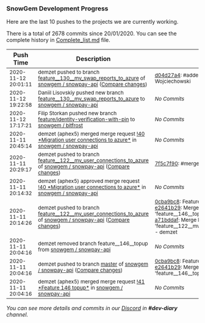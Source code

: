 
### SnowGem Development Progress

Here are the last 10 pushes to the projects we are currently working.

There is a total of 2678 commits since 20/01/2020. You can see the complete history in
 [Complete_list.md](Complete_list.md) file.

| Push Time | Description | Commits |
| --- | --- | --- |
| <sub>2020-11-12 20:01:11</sub> | <sub>demzet pushed to branch [feature\_\_130\_\_mv\_swap\_reports\_to\_azure](https://gitlab.com/snowgem/snowpay-api/commits/feature__130__mv_swap_reports_to_azure) of [snowgem / snowpay\-api](https://gitlab.com/snowgem/snowpay-api) ([Compare changes](https://gitlab.com/snowgem/snowpay-api/compare/348d564319c9d3d3b169e3322ae97623488481e5...d04d27a49610c56e6c90420eac7b4a496d4b9322))</sub> | <sub>[d04d27a4](https://gitlab.com/snowgem/snowpay-api/-/commit/d04d27a49610c56e6c90420eac7b4a496d4b9322): #added some impl notes - Kamil Wojciechowski</sub> |
| <sub>2020-11-12 19:22:58</sub> | <sub>Daniil Lisovskiy pushed new branch [feature\_\_130\_\_mv\_swap\_reports\_to\_azure](https://gitlab.com/snowgem/snowpay-api/commits/feature__130__mv_swap_reports_to_azure) to [snowgem / snowpay\-api](https://gitlab.com/snowgem/snowpay-api)</sub> | <sub>_No Commits_</sub> |
| <sub>2020-11-12 17:17:21</sub> | <sub>Filip Storkan pushed new branch [feature/identity\-verification\-with\-pin](https://gitlab.com/snowgem/bitfrost/commits/feature/identity-verification-with-pin) to [snowgem / bitfrost](https://gitlab.com/snowgem/bitfrost)</sub> | <sub>_No Commits_</sub> |
| <sub>2020-11-11 20:45:14</sub> | <sub>demzet (aphex5) merged merge request [\!40 \*Migration user connections to azure\*](https://gitlab.com/snowgem/snowpay-api/-/merge_requests/40) in [snowgem / snowpay\-api](https://gitlab.com/snowgem/snowpay-api)</sub> | <sub>_No Commits_</sub> |
| <sub>2020-11-11 20:29:17</sub> | <sub>demzet pushed to branch [feature\_\_122\_\_mv\_user\_connections\_to\_azure](https://gitlab.com/snowgem/snowpay-api/commits/feature__122__mv_user_connections_to_azure) of [snowgem / snowpay\-api](https://gitlab.com/snowgem/snowpay-api) ([Compare changes](https://gitlab.com/snowgem/snowpay-api/compare/a71bddaf97a782767e959aaba0526f4d275fed6b...7f5c7f902119fc3cfcbd2f6d534401c677c254b7))</sub> | <sub>[7f5c7f90](https://gitlab.com/snowgem/snowpay-api/-/commit/7f5c7f902119fc3cfcbd2f6d534401c677c254b7): #merge fix - Kamil Wojciechowski</sub> |
| <sub>2020-11-11 20:14:32</sub> | <sub>demzet (aphex5) approved merge request [\!40 \*Migration user connections to azure\*](https://gitlab.com/snowgem/snowpay-api/-/merge_requests/40) in [snowgem / snowpay\-api](https://gitlab.com/snowgem/snowpay-api)</sub> | <sub>_No Commits_</sub> |
| <sub>2020-11-11 20:14:26</sub> | <sub>demzet pushed to branch [feature\_\_122\_\_mv\_user\_connections\_to\_azure](https://gitlab.com/snowgem/snowpay-api/commits/feature__122__mv_user_connections_to_azure) of [snowgem / snowpay\-api](https://gitlab.com/snowgem/snowpay-api) ([Compare changes](https://gitlab.com/snowgem/snowpay-api/compare/a6b1ab7639ee98eaab769cf00b3bc6dbb1fb618c...a71bddaf97a782767e959aaba0526f4d275fed6b))</sub> | <sub>[0cba9bc8](https://gitlab.com/snowgem/snowpay-api/-/commit/0cba9bc8deec650d3af854d376465a53bc3cecb4): Feature  146  topup - demzet<br>[e2641b29](https://gitlab.com/snowgem/snowpay-api/-/commit/e2641b296e33e4b78c219783923e81ab29e98538): Merge branch 'feature__146__topup' into 'master' - demzet<br>[a71bddaf](https://gitlab.com/snowgem/snowpay-api/-/commit/a71bddaf97a782767e959aaba0526f4d275fed6b): Merge branch 'master' into 'feature__122__mv_user_connections_to_azure' - demzet</sub> |
| <sub>2020-11-11 20:04:16</sub> | <sub>demzet removed branch feature__146__topup from [snowgem / snowpay\-api](https://gitlab.com/snowgem/snowpay-api)</sub> | <sub>_No Commits_</sub> |
| <sub>2020-11-11 20:04:16</sub> | <sub>demzet pushed to branch [master](https://gitlab.com/snowgem/snowpay-api/commits/master) of [snowgem / snowpay\-api](https://gitlab.com/snowgem/snowpay-api) ([Compare changes](https://gitlab.com/snowgem/snowpay-api/compare/af4d7a82b8ed08e4f102735bdfbff352722e67ef...e2641b296e33e4b78c219783923e81ab29e98538))</sub> | <sub>[0cba9bc8](https://gitlab.com/snowgem/snowpay-api/-/commit/0cba9bc8deec650d3af854d376465a53bc3cecb4): Feature  146  topup - demzet<br>[e2641b29](https://gitlab.com/snowgem/snowpay-api/-/commit/e2641b296e33e4b78c219783923e81ab29e98538): Merge branch 'feature__146__topup' into 'master' - demzet</sub> |
| <sub>2020-11-11 20:04:16</sub> | <sub>demzet (aphex5) merged merge request [\!41 \*Feature  146  topup\*](https://gitlab.com/snowgem/snowpay-api/-/merge_requests/41) in [snowgem / snowpay\-api](https://gitlab.com/snowgem/snowpay-api)</sub> | <sub>_No Commits_</sub> |

_You can see more details and commits in our [Discord](https://discord.gg/zumGnbg) in **#dev-diary** channel._
